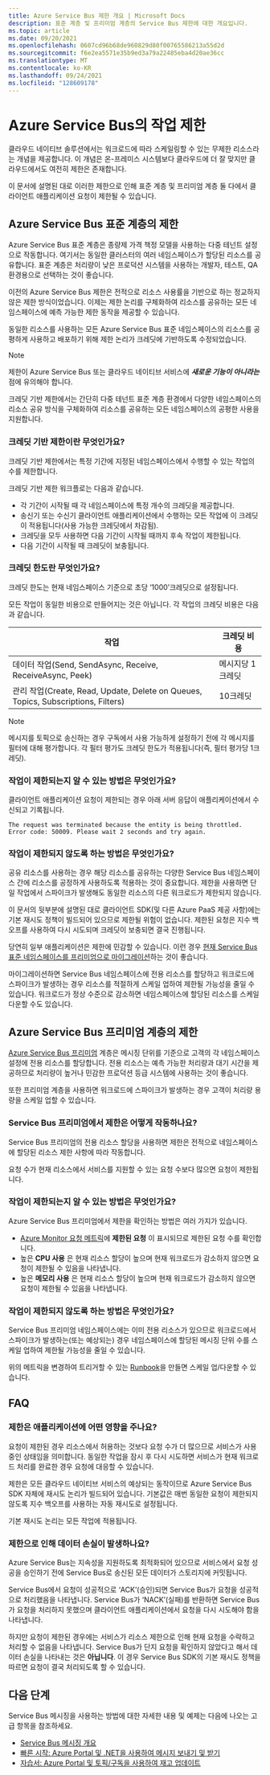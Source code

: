 ```yaml
---
title: Azure Service Bus 제한 개요 | Microsoft Docs
description: 표준 계층 및 프리미엄 계층의 Service Bus 제한에 대한 개요입니다.
ms.topic: article
ms.date: 09/20/2021
ms.openlocfilehash: 0607cd96b68de960829d80f00765586213a55d2d
ms.sourcegitcommit: f6e2ea5571e35b9ed3a79a22485eba4d20ae36cc
ms.translationtype: MT
ms.contentlocale: ko-KR
ms.lasthandoff: 09/24/2021
ms.locfileid: "128609178"
---
```

# <a name="throttling-operations-on-azure-service-bus"></a>Azure Service Bus의 작업 제한

클라우드 네이티브 솔루션에서는 워크로드에 따라 스케일링할 수 있는 무제한 리소스라는 개념을 제공합니다. 이 개념은 온-프레미스 시스템보다 클라우드에 더 잘 맞지만 클라우드에서도 여전히 제한은 존재합니다.

이 문서에 설명된 대로 이러한 제한으로 인해 표준 계층 및 프리미엄 계층 둘 다에서 클라이언트 애플리케이션 요청이 제한될 수 있습니다. 

## <a name="throttling-in-azure-service-bus-standard-tier"></a>Azure Service Bus 표준 계층의 제한

Azure Service Bus 표준 계층은 종량제 가격 책정 모델을 사용하는 다중 테넌트 설정으로 작동합니다. 여기서는 동일한 클러스터의 여러 네임스페이스가 할당된 리소스를 공유합니다. 표준 계층은 처리량이 낮은 프로덕션 시스템을 사용하는 개발자, 테스트, QA 환경용으로 선택하는 것이 좋습니다.

이전의 Azure Service Bus 제한은 전적으로 리소스 사용률을 기반으로 하는 정교하지 않은 제한 방식이었습니다. 이제는 제한 논리를 구체화하여 리소스를 공유하는 모든 네임스페이스에 예측 가능한 제한 동작을 제공할 수 있습니다.

동일한 리소스를 사용하는 모든 Azure Service Bus 표준 네임스페이스의 리소스를 공평하게 사용하고 배포하기 위해 제한 논리가 크레딧에 기반하도록 수정되었습니다.

> [!NOTE]
> 제한이 Azure Service Bus 또는 클라우드 네이티브 서비스에 ***새로운 기능이 아니라는*** 점에 유의해야 합니다.
>
> 크레딧 기반 제한에서는 간단히 다중 테넌트 표준 계층 환경에서 다양한 네임스페이스의 리소스 공유 방식을 구체화하여 리소스를 공유하는 모든 네임스페이스의 공평한 사용을 지원합니다.

### <a name="what-is-credit-based-throttling"></a>크레딧 기반 제한이란 무엇인가요?

크레딧 기반 제한에서는 특정 기간에 지정된 네임스페이스에서 수행할 수 있는 작업의 수를 제한합니다. 

크레딧 기반 제한 워크플로는 다음과 같습니다. 

  * 각 기간이 시작될 때 각 네임스페이스에 특정 개수의 크레딧을 제공합니다.
  * 송신기 또는 수신기 클라이언트 애플리케이션에서 수행하는 모든 작업에 이 크레딧이 적용됩니다(사용 가능한 크레딧에서 차감됨).
  * 크레딧을 모두 사용하면 다음 기간이 시작될 때까지 후속 작업이 제한됩니다.
  * 다음 기간이 시작될 때 크레딧이 보충됩니다.

### <a name="what-are-the-credit-limits"></a>크레딧 한도란 무엇인가요?

크레딧 한도는 현재 네임스페이스 기준으로 초당 ‘1000’크레딧으로 설정됩니다.

모든 작업이 동일한 비용으로 만들어지는 것은 아닙니다. 각 작업의 크레딧 비용은 다음과 같습니다. 

| 작업 | 크레딧 비용|
|-----------|-----------|
| 데이터 작업(Send, SendAsync, Receive, ReceiveAsync, Peek) |메시지당 1크레딧 |
| 관리 작업(Create, Read, Update, Delete on Queues, Topics, Subscriptions, Filters) | 10크레딧 |

> [!NOTE]
> 메시지를 토픽으로 송신하는 경우 구독에서 사용 가능하게 설정하기 전에 각 메시지를 필터에 대해 평가합니다.
> 각 필터 평가도 크레딧 한도가 적용됩니다(즉, 필터 평가당 1크레딧).
>

### <a name="how-will-i-know-that-im-being-throttled"></a>작업이 제한되는지 알 수 있는 방법은 무엇인가요?

클라이언트 애플리케이션 요청이 제한되는 경우 아래 서버 응답이 애플리케이션에서 수신되고 기록됩니다.

```
The request was terminated because the entity is being throttled. Error code: 50009. Please wait 2 seconds and try again.
```

### <a name="how-can-i-avoid-being-throttled"></a>작업이 제한되지 않도록 하는 방법은 무엇인가요?

공유 리소스를 사용하는 경우 해당 리소스를 공유하는 다양한 Service Bus 네임스페이스 간에 리소스를 공정하게 사용하도록 적용하는 것이 중요합니다. 제한을 사용하면 단일 작업에서 스파이크가 발생해도 동일한 리소스의 다른 워크로드가 제한되지 않습니다.

이 문서의 뒷부분에 설명된 대로 클라이언트 SDK(및 다른 Azure PaaS 제공 사항)에는 기본 재시도 정책이 빌드되어 있으므로 제한될 위험이 없습니다. 제한된 요청은 지수 백오프를 사용하여 다시 시도되며 크레딧이 보충되면 결국 진행됩니다.

당연히 일부 애플리케이션은 제한에 민감할 수 있습니다. 이런 경우 [현재 Service Bus 표준 네임스페이스를 프리미엄으로 마이그레이션](service-bus-migrate-standard-premium.md)하는 것이 좋습니다. 

마이그레이션하면 Service Bus 네임스페이스에 전용 리소스를 할당하고 워크로드에 스파이크가 발생하는 경우 리소스를 적절하게 스케일 업하여 제한될 가능성을 줄일 수 있습니다. 워크로드가 정상 수준으로 감소하면 네임스페이스에 할당된 리소스를 스케일 다운할 수도 있습니다.

## <a name="throttling-in-azure-service-bus-premium-tier"></a>Azure Service Bus 프리미엄 계층의 제한

[Azure Service Bus 프리미엄](service-bus-premium-messaging.md) 계층은 메시징 단위를 기준으로 고객의 각 네임스페이스 설정에 전용 리소스를 할당합니다. 전용 리소스는 예측 가능한 처리량과 대기 시간을 제공하므로 처리량이 높거나 민감한 프로덕션 등급 시스템에 사용하는 것이 좋습니다.

또한 프리미엄 계층을 사용하면 워크로드에 스파이크가 발생하는 경우 고객이 처리량 용량을 스케일 업할 수 있습니다.

### <a name="how-does-throttling-work-in-service-bus-premium"></a>Service Bus 프리미엄에서 제한은 어떻게 작동하나요?

Service Bus 프리미엄의 전용 리소스 할당을 사용하면 제한은 전적으로 네임스페이스에 할당된 리소스 제한 사항에 따라 작동합니다.

요청 수가 현재 리소스에서 서비스를 지원할 수 있는 요청 수보다 많으면 요청이 제한됩니다.

### <a name="how-will-i-know-that-im-being-throttled"></a>작업이 제한되는지 알 수 있는 방법은 무엇인가요?

Azure Service Bus 프리미엄에서 제한을 확인하는 방법은 여러 가지가 있습니다. 
  * [Azure Monitor 요청 메트릭](monitor-service-bus-reference.md#request-metrics)에 **제한된 요청** 이 표시되므로 제한된 요청 수를 확인합니다.
  * 높은 **CPU 사용** 은 현재 리소스 할당이 높으며 현재 워크로드가 감소하지 않으면 요청이 제한될 수 있음을 나타냅니다.
  * 높은 **메모리 사용** 은 현재 리소스 할당이 높으며 현재 워크로드가 감소하지 않으면 요청이 제한될 수 있음을 나타냅니다.

### <a name="how-can-i-avoid-being-throttled"></a>작업이 제한되지 않도록 하는 방법은 무엇인가요?

Service Bus 프리미엄 네임스페이스에는 이미 전용 리소스가 있으므로 워크로드에서 스파이크가 발생하는(또는 예상되는) 경우 네임스페이스에 할당된 메시징 단위 수를 스케일 업하여 제한될 가능성을 줄일 수 있습니다.

위의 메트릭을 변경하여 트리거할 수 있는 [Runbook](../automation/automation-create-alert-triggered-runbook.md)을 만들면 스케일 업/다운할 수 있습니다.

## <a name="faqs"></a>FAQ

### <a name="how-does-throttling-affect-my-application"></a>제한은 애플리케이션에 어떤 영향을 주나요?

요청이 제한된 경우 리소스에서 허용하는 것보다 요청 수가 더 많으므로 서비스가 사용 중인 상태임을 의미합니다. 동일한 작업을 잠시 후 다시 시도하면 서비스가 현재 워크로드 처리를 완료한 경우 요청에 대응할 수 있습니다.

제한은 모든 클라우드 네이티브 서비스의 예상되는 동작이므로 Azure Service Bus SDK 자체에 재시도 논리가 빌드되어 있습니다. 기본값은 매번 동일한 요청이 제한되지 않도록 지수 백오프를 사용하는 자동 재시도로 설정됩니다.

기본 재시도 논리는 모든 작업에 적용됩니다.

### <a name="does-throttling-result-in-data-loss"></a>제한으로 인해 데이터 손실이 발생하나요?

Azure Service Bus는 지속성을 지원하도록 최적화되어 있으므로 서비스에서 요청 성공을 승인하기 전에 Service Bus로 송신된 모든 데이터가 스토리지에 커밋됩니다.

Service Bus에서 요청이 성공적으로 ‘ACK’(승인)되면 Service Bus가 요청을 성공적으로 처리했음을 나타냅니다. Service Bus가 ‘NACK’(실패)를 반환하면 Service Bus가 요청을 처리하지 못했으며 클라이언트 애플리케이션에서 요청을 다시 시도해야 함을 나타냅니다.

하지만 요청이 제한된 경우에는 서비스가 리소스 제한으로 인해 현재 요청을 수락하고 처리할 수 없음을 나타냅니다. Service Bus가 단지 요청을 확인하지 않았다고 해서 데이터 손실을 나타내는 것은 **아닙니다**. 이 경우 Service Bus SDK의 기본 재시도 정책을 따르면 요청이 결국 처리되도록 할 수 있습니다.

## <a name="next-steps"></a>다음 단계

Service Bus 메시징을 사용하는 방법에 대한 자세한 내용 및 예제는 다음에 나오는 고급 항목을 참조하세요.

* [Service Bus 메시징 개요](service-bus-messaging-overview.md)
* [빠른 시작: Azure Portal 및 .NET을 사용하여 메시지 보내기 및 받기](service-bus-quickstart-portal.md)
* [자습서: Azure Portal 및 토픽/구독을 사용하여 재고 업데이트](service-bus-tutorial-topics-subscriptions-portal.md)

